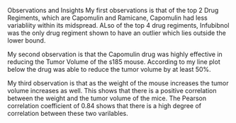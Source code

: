 Observations and Insights
My first observations is that of the top 2 Drug Regiments, which are Capomulin and Ramicane, Capomulin had less variabliity within its midspread. ALso of the top 4 drug regiments, Infubibnol was the only drug regiment shown to have an outlier which lies outside the lower bound.

My second observation is that the Capomulin drug was highly effective in reducing the Tumor Volume of the s185 mouse. According to my line plot below the drug was able to reduce the tumor volume by at least 50%.

My third observation is that as the weight of the mouse increases the tumor volume increases as well. This shows that there is a positive correlation between the weight and the tumor volume of the mice. The Pearson correlation coefficient of 0.84 shows that there is a high degree of correlation between these two varilables.
